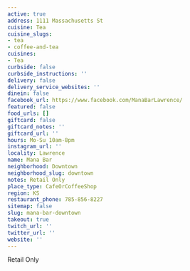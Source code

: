 ```yaml
---
active: true
address: 1111 Massachusetts St
cuisine: Tea
cuisine_slugs:
- tea
- coffee-and-tea
cuisines:
- Tea
curbside: false
curbside_instructions: ''
delivery: false
delivery_service_websites: ''
dinein: false
facebook_url: https://www.facebook.com/ManaBarLawrence/
featured: false
food_urls: []
giftcard: false
giftcard_notes: ''
giftcard_url: ''
hours: Mo-Su 10am-8pm
instagram_url: ''
locality: Lawrence
name: Mana Bar
neighborhood: Downtown
neighborhood_slug: downtown
notes: Retail Only
place_type: CafeOrCoffeeShop
region: KS
restaurant_phone: 785-856-8227
sitemap: false
slug: mana-bar-downtown
takeout: true
twitch_url: ''
twitter_url: ''
website: ''
---
```


Retail Only